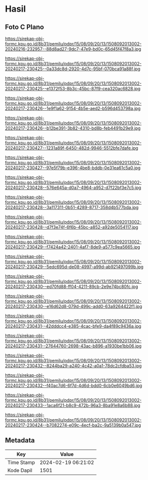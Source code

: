 # Hasil

## Foto C Plano

https://sirekap-obj-formc.kpu.go.id/8b31/pemilu/pdpr/15/08/09/20/13/1508092013002-20240216-232957--88d8ad27-9dc7-47e9-bd0c-65d45f47f8a3.jpg

https://sirekap-obj-formc.kpu.go.id/8b31/pemilu/pdpr/15/08/09/20/13/1508092013002-20240217-230425--0a33dc8d-2920-4d7c-95bf-070bca91a88f.jpg

https://sirekap-obj-formc.kpu.go.id/8b31/pemilu/pdpr/15/08/09/20/13/1508092013002-20240217-230425--e1372f53-8b3c-45bc-87f9-cea320ac6828.jpg

https://sirekap-obj-formc.kpu.go.id/8b31/pemilu/pdpr/15/08/09/20/13/1508092013002-20240217-230426--1e9f1a62-9154-4b5e-aed2-b596d453798a.jpg

https://sirekap-obj-formc.kpu.go.id/8b31/pemilu/pdpr/15/08/09/20/13/1508092013002-20240217-230426--b12be391-3b82-4310-bd8b-feb4491b29e9.jpg

https://sirekap-obj-formc.kpu.go.id/8b31/pemilu/pdpr/15/08/09/20/13/1508092013002-20240217-230427--1231a89f-6450-482d-9946-5512bfe7dafe.jpg

https://sirekap-obj-formc.kpu.go.id/8b31/pemilu/pdpr/15/08/09/20/13/1508092013002-20240217-230427--97e5f79b-e396-4be8-bddb-0e31ea61c5a0.jpg

https://sirekap-obj-formc.kpu.go.id/8b31/pemilu/pdpr/15/08/09/20/13/1508092013002-20240217-230428--576e645a-d0a7-4964-a952-d7f22bf3e7c5.jpg

https://sirekap-obj-formc.kpu.go.id/8b31/pemilu/pdpr/15/08/09/20/13/1508092013002-20240217-230428--3a117311-0b51-4289-8717-358d4b577bda.jpg

https://sirekap-obj-formc.kpu.go.id/8b31/pemilu/pdpr/15/08/09/20/13/1508092013002-20240217-230428--d7f3e74f-6f6b-45bc-a852-a92de5054117.jpg

https://sirekap-obj-formc.kpu.go.id/8b31/pemilu/pdpr/15/08/09/20/13/1508092013002-20240217-230429--f7424a42-2401-4af7-8de9-a577c9ea5665.jpg

https://sirekap-obj-formc.kpu.go.id/8b31/pemilu/pdpr/15/08/09/20/13/1508092013002-20240217-230429--5edc695d-de08-4997-a99d-ab921497099b.jpg

https://sirekap-obj-formc.kpu.go.id/8b31/pemilu/pdpr/15/08/09/20/13/1508092013002-20240217-230430--ed70fd88-ff04-4211-89cb-2e9e74bc80fc.jpg

https://sirekap-obj-formc.kpu.go.id/8b31/pemilu/pdpr/15/08/09/20/13/1508092013002-20240217-230430--e16d62d8-079d-499c-add0-63a9264422f1.jpg

https://sirekap-obj-formc.kpu.go.id/8b31/pemilu/pdpr/15/08/09/20/13/1508092013002-20240217-230431--42dddcc4-e385-4cac-bfe9-da4f89c9436a.jpg

https://sirekap-obj-formc.kpu.go.id/8b31/pemilu/pdpr/15/08/09/20/13/1508092013002-20240217-230431--27644760-2698-43ac-b896-a1930be1bb06.jpg

https://sirekap-obj-formc.kpu.go.id/8b31/pemilu/pdpr/15/08/09/20/13/1508092013002-20240217-230432--8244ba29-a240-4c42-a0a1-78dc2cfdba53.jpg

https://sirekap-obj-formc.kpu.go.id/8b31/pemilu/pdpr/15/08/09/20/13/1508092013002-20240217-230432--f40ac7d6-6f7d-4d6d-bdd0-6cb0e6049bd6.jpg

https://sirekap-obj-formc.kpu.go.id/8b31/pemilu/pdpr/15/08/09/20/13/1508092013002-20240217-230433--1aca6f21-b8c9-472b-96a3-8ba91e8a6b88.jpg

https://sirekap-obj-formc.kpu.go.id/8b31/pemilu/pdpr/15/08/09/20/13/1508092013002-20240217-230424--b7082274-e09c-4ecf-ba2c-9a5139b0a547.jpg


## Metadata

| Key        | Value               |
| ---------- | ------------------- |
| Time Stamp | 2024-02-19 06:21:02 |
| Kode Dapil | 1501                |



